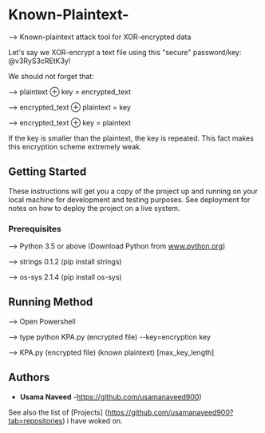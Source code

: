 # Known-Plaintext-

--> Known-plaintext attack tool for XOR-encrypted data

Let's say we XOR-encrypt a text file using this "secure" password/key: @v3RyS3cREtK3y!

We should not forget that:

--> plaintext ⊕ key = encrypted_text

--> encrypted_text ⊕ plaintext = key

--> encrypted_text ⊕ key = plaintext

If the key is smaller than the plaintext, the key is repeated. This fact makes this encryption scheme extremely weak.

## Getting Started

These instructions will get you a copy of the project up and running on your local machine for development and testing purposes. See deployment for notes on how to deploy the project on a live system.

### Prerequisites

--> Python 3.5 or above  (Download Python from www.python.org)

--> strings 0.1.2 (pip install strings)

--> os-sys 2.1.4 (pip install os-sys)

## Running Method

--> Open Powershell

--> type python KPA.py (encrypted file) --key=encryption key 

--> KPA.py (encrypted file) (known plaintext) [max_key_length]

## Authors

* **Usama Naveed** -https://github.com/usamanaveed900)

See also the list of [Projects] (https://github.com/usamanaveed900?tab=repositories) i have woked on.



